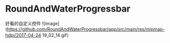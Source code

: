 # RoundAndWaterProgressbar
好看的自定义控件
 ![image](https://github.com/RoundAndWaterProgressbar/app/src/main/res/mipmap-hdpi/2017-04-24 19_02_14.gif）

